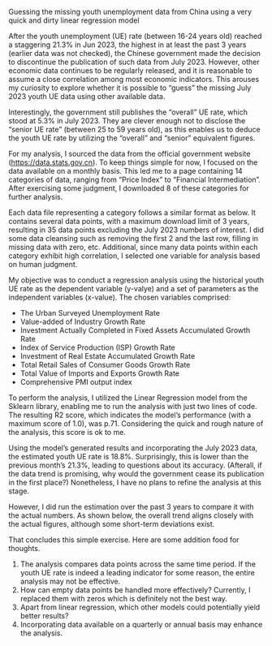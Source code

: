 Guessing the missing youth unemployment data from China using a very quick and dirty linear regression model

After the youth unemployment (UE) rate (between 16-24 years old) reached a staggering 21.3% in Jun 2023, the highest in at least the past 3 years (earlier data was not checked), the Chinese government made the decision to discontinue the publication of such data from July 2023. However, other economic data continues to be regularly released, and it is reasonable to assume a close correlation among most economic indicators. This arouses my curiosity to explore whether it is possible to “guess” the missing July 2023 youth UE data using other available data. 

Interestingly, the government still publishes the “overall” UE rate, which stood at 5.3% in July 2023. They are clever enough not to disclose the “senior UE rate” (between 25 to 59 years old), as this enables us to deduce the youth UE rate by utilizing the “overall” and “senior” equivalent figures.

For my analysis, I sourced the data from the official government website (https://data.stats.gov.cn). To keep things simple for now, I focused on the data available on a monthly basis. This led me to a page containing 14 categories of data, ranging from “Price Index” to “Financial Intermediation”. After exercising some judgment, I downloaded 8 of these categories for further analysis. 
 
Each data file representing a category follows a similar format as below. It contains several data points, with a maximum download limit of 3 years, resulting in 35 data points excluding the July 2023 numbers of interest. I did some data cleansing such as removing the first 2 and the last row, filling in missing data with zero, etc. Additional, since many data points within each category exhibit high correlation, I selected one variable for analysis based on human judgment.
 
My objective was to conduct a regression analysis using the historical youth UE rate as the dependent variable (y-valye) and a set of parameters as the independent variables (x-value). The chosen variables comprised:
-	The Urban Surveyed Unemployment Rate
-	Value-added of Industry Growth Rate 
-	Investment Actually Completed in Fixed Assets Accumulated Growth Rate
-	Index of Service Production (ISP) Growth Rate 
-	Investment of Real Estate Accumulated Growth Rate
-	Total Retail Sales of Consumer Goods Growth Rate 
-	Total Value of Imports and Exports Growth Rate 
-	Comprehensive PMI output index

To perform the analysis, I utilized the Linear Regression model from the Sklearn library, enabling me to run the analysis with just two lines of code. The resulting R2 score, which indicates the model’s performance (with a maximum score of 1.0), was p.71. Considering the quick and rough nature of the analysis, this score is ok to me. 

Using the model’s generated results and incorporating the July 2023 data, the estimated youth UE rate is 18.8%. Surprisingly, this is lower than the previous month’s 21.3%, leading to questions about its accuracy. (Afterall, if the data trend is promising, why would the government cease its publication in the first place?) Nonetheless, I have no plans to refine the analysis at this stage. 

However, I did run the estimation over the past 3 years to compare it with the actual numbers. As shown below, the overall trend aligns closely with the actual figures, although some short-term deviations exist. 
 
That concludes this simple exercise. Here are some addition food for thoughts. 
1.	The analysis compares data points across the same time period. If the youth UE rate is indeed a leading indicator for some reason, the entire analysis may not be effective.
2.	How can empty data points be handled more effectively? Currently, I replaced them with zeros which is definitely not the best way.
3.	Apart from linear regression, which other models could potentially yield better results?
4.	Incorporating data available on a quarterly or annual basis may enhance the analysis. 

